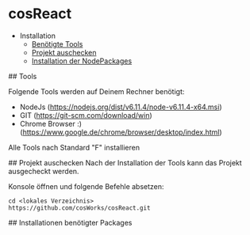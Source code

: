 # cosReact
* Installation
    * [Benötigte Tools](#installation)
    * [Projekt auschecken](#checkout)
    * [Installation der NodePackages](#npminstall)

##<a name="installation"></a> Tools

Folgende Tools werden auf Deinem Rechner benötigt:

- NodeJs (https://nodejs.org/dist/v6.11.4/node-v6.11.4-x64.msi)
- GIT (https://git-scm.com/download/win)
- Chrome Browser :) (https://www.google.de/chrome/browser/desktop/index.html)

Alle Tools nach Standard "F" installieren

##<a name="checkout"></a> Projekt auschecken
Nach der Installation der Tools kann das Projekt ausgecheckt werden.

Konsole öffnen und folgende Befehle absetzen:
```
cd <lokales Verzeichnis>
https://github.com/cosWorks/cosReact.git
```
##<a name="npminstall"></a> Installationen benötigter Packages
 


